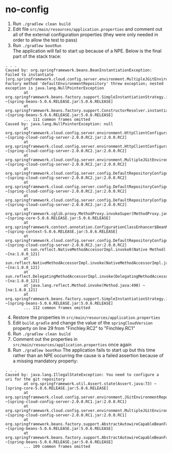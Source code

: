 # no-config
  
1. Run `./gradlew clean build`
2. Edit file `src/main/resources/application.properties` and comment out all of the external configuration properties (they were only needed in order to allow the test to pass)
3. Run `./gradlew bootRun`  
The application will fail to start up because of a NPE. Below is the final part of the stack trace:
```
. . .
Caused by: org.springframework.beans.BeanInstantiationException: Failed to instantiate [org.springframework.cloud.config.server.environment.MultipleJGitEnvironmentRepository]: Factory method 'defaultEnvironmentRepository' threw exception; nested exception is java.lang.NullPointerException
        at org.springframework.beans.factory.support.SimpleInstantiationStrategy.instantiate(SimpleInstantiationStrategy.java:185) ~[spring-beans-5.0.6.RELEASE.jar:5.0.6.RELEASE]
        at org.springframework.beans.factory.support.ConstructorResolver.instantiateUsingFactoryMethod(ConstructorResolver.java:579) ~[spring-beans-5.0.6.RELEASE.jar:5.0.6.RELEASE]
        ... 111 common frames omitted
Caused by: java.lang.NullPointerException: null
        at org.springframework.cloud.config.server.environment.HttpClientConfigurableHttpConnectionFactory.addHttpClient(HttpClientConfigurableHttpConnectionFactory.java:60) ~[spring-cloud-config-server-2.0.0.RC2.jar:2.0.0.RC2]
        at org.springframework.cloud.config.server.environment.HttpClientConfigurableHttpConnectionFactory.addConfiguration(HttpClientConfigurableHttpConnectionFactory.java:43) ~[spring-cloud-config-server-2.0.0.RC2.jar:2.0.0.RC2]
        at org.springframework.cloud.config.server.environment.MultipleJGitEnvironmentRepositoryFactory.build(MultipleJGitEnvironmentRepositoryFactory.java:59) ~[spring-cloud-config-server-2.0.0.RC2.jar:2.0.0.RC2]
        at org.springframework.cloud.config.server.config.DefaultRepositoryConfiguration.defaultEnvironmentRepository(EnvironmentRepositoryConfiguration.java:209) ~[spring-cloud-config-server-2.0.0.RC2.jar:2.0.0.RC2]
        at org.springframework.cloud.config.server.config.DefaultRepositoryConfiguration$$EnhancerBySpringCGLIB$$527ad0e1.CGLIB$defaultEnvironmentRepository$0(<generated>) ~[spring-cloud-config-server-2.0.0.RC2.jar:2.0.0.RC2]
        at org.springframework.cloud.config.server.config.DefaultRepositoryConfiguration$$EnhancerBySpringCGLIB$$527ad0e1$$FastClassBySpringCGLIB$$a0f12160.invoke(<generated>) ~[spring-cloud-config-server-2.0.0.RC2.jar:2.0.0.RC2]
        at org.springframework.cglib.proxy.MethodProxy.invokeSuper(MethodProxy.java:228) ~[spring-core-5.0.6.RELEASE.jar:5.0.6.RELEASE]
        at org.springframework.context.annotation.ConfigurationClassEnhancer$BeanMethodInterceptor.intercept(ConfigurationClassEnhancer.java:361) ~[spring-context-5.0.6.RELEASE.jar:5.0.6.RELEASE]
        at org.springframework.cloud.config.server.config.DefaultRepositoryConfiguration$$EnhancerBySpringCGLIB$$527ad0e1.defaultEnvironmentRepository(<generated>) ~[spring-cloud-config-server-2.0.0.RC2.jar:2.0.0.RC2]
        at sun.reflect.NativeMethodAccessorImpl.invoke0(Native Method) ~[na:1.8.0_121]
        at sun.reflect.NativeMethodAccessorImpl.invoke(NativeMethodAccessorImpl.java:62) ~[na:1.8.0_121]
        at sun.reflect.DelegatingMethodAccessorImpl.invoke(DelegatingMethodAccessorImpl.java:43) ~[na:1.8.0_121]
        at java.lang.reflect.Method.invoke(Method.java:498) ~[na:1.8.0_121]
        at org.springframework.beans.factory.support.SimpleInstantiationStrategy.instantiate(SimpleInstantiationStrategy.java:154) ~[spring-beans-5.0.6.RELEASE.jar:5.0.6.RELEASE]
        ... 112 common frames omitted
```
4. Restore the properties in `src/main/resources/application.properties`
5. Edit `build.gradle` and change the value of the `springCloudVersion` property on line 29 from "Finchley.RC2" to "Finchley.RC1"
6. Run `./gradlew clean build`
7. Comment out the properties in `src/main/resources/application.properties` once again
8. Run `./gradlew bootRun`
The application fails to start up but this time rather than an NPE occurring the cause is a failed assertion because of a missing mandatory property:
```
. . .
Caused by: java.lang.IllegalStateException: You need to configure a uri for the git repository
        at org.springframework.util.Assert.state(Assert.java:73) ~[spring-core-5.0.6.RELEASE.jar:5.0.6.RELEASE]
        at org.springframework.cloud.config.server.environment.JGitEnvironmentRepository.afterPropertiesSet(JGitEnvironmentRepository.java:224) ~[spring-cloud-config-server-2.0.0.RC1.jar:2.0.0.RC1]
        at org.springframework.cloud.config.server.environment.MultipleJGitEnvironmentRepository.afterPropertiesSet(MultipleJGitEnvironmentRepository.java:72) ~[spring-cloud-config-server-2.0.0.RC1.jar:2.0.0.RC1]
        at org.springframework.beans.factory.support.AbstractAutowireCapableBeanFactory.invokeInitMethods(AbstractAutowireCapableBeanFactory.java:1765) ~[spring-beans-5.0.6.RELEASE.jar:5.0.6.RELEASE]
        at org.springframework.beans.factory.support.AbstractAutowireCapableBeanFactory.initializeBean(AbstractAutowireCapableBeanFactory.java:1702) ~[spring-beans-5.0.6.RELEASE.jar:5.0.6.RELEASE]
        ... 109 common frames omitted
```
